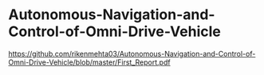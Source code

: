 # Autonomous-Navigation-and-Control-of-Omni-Drive-Vehicle
https://github.com/rikenmehta03/Autonomous-Navigation-and-Control-of-Omni-Drive-Vehicle/blob/master/First_Report.pdf
